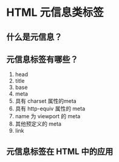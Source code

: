 # HTML 元信息类标签

## 什么是元信息？

## 元信息标签有哪些？

1. head
2. title
3. base
4. meta
  1. 具有 charset 属性的meta
  2. 具有 http-equiv 属性的 meta
  3. name 为 viewport 的 meta
  4. 其他预定义的 meta
5. link

## 元信息标签在 HTML 中的应用
